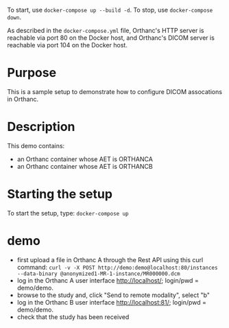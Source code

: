 To start, use `docker-compose up --build -d`.
To stop, use `docker-compose down`.

As described in the `docker-compose.yml` file, Orthanc's HTTP server is
reachable via port 80 on the Docker host, and Orthanc's DICOM server is
reachable via port 104 on the Docker host.





# Purpose

This is a sample setup to demonstrate how to configure DICOM assocations in Orthanc.

# Description

This demo contains:

- an Orthanc container whose AET is ORTHANCA
- an Orthanc container whose AET is ORTHANCB

# Starting the setup

To start the setup, type: `docker-compose up`

# demo

- first upload a file in Orthanc A through the Rest API using this curl command:
  `curl -v -X POST http://demo:demo@localhost:80/instances --data-binary @anonymized1-MR-1-instance/MR000000.dcm`  
- log in the Orthanc A user interface [http://localhost/](http://localhost/); login/pwd = demo/demo.
- browse to the study and, click "Send to remote modality", select "b"
- log in the Orthanc B user interface [http://localhost:81/](http://localhost:81/); login/pwd = demo/demo.
- check that the study has been received